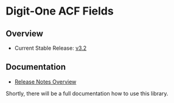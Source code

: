 # Digit-One ACF Fields

## Overview

* Current Stable Release: [v3.2]

## Documentation

* [Release Notes Overview](./docs/release-notes/Index.md)

Shortly, there will be a full documentation how to use this library.

[v3.2]: https://github.com/digit-one-dev/d1-acf-fields/releases/tag/v3.2

